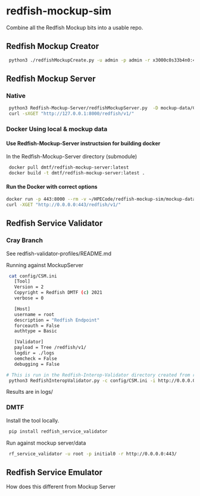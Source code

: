 # redfish-mockup-sim

Combine all the Redfish Mockup bits into a usable repo.

## Redfish Mockup Creator

```bash
 python3 ./redfishMockupCreate.py -u admin -p admin -r x3000c0s33b4n0:443 -H -d xd2000 --trace  -D hpe.redfish.mockup -S --Auth Basic
```

## Redfish Mockup Server

### Native

```bash
 python3 Redfish-Mockup-Server/redfishMockupServer.py  -D mockup-data/Cray/windom
 curl -sXGET "http://127.0.0.1:8000/redfish/v1/"
```

### Docker Using local &  mockup data

#### Use Redfish-Mockup-Server instructsion for building docker

 In the Redfish-Mockup-Server directory (submodule)

```bash
 docker pull dmtf/redfish-mockup-server:latest
 docker build -t dmtf/redfish-mockup-server:latest .
```

#### Run the Docker with correct options

```bash
docker run -p 443:8000 --rm -v ~/HPECode/redfish-mockup-sim/mockup-data/Cray/windom/:/mockup dmtf/redfish-mockup-server:latest -D /mockup -H admin
curl -XGET "http://0.0.0.0:443/redfish/v1/"
```

## Redfish Service Validator

### Cray Branch

See redfish-validator-profiles/README.md

Running against MockupServer

```bash
 cat config/CSM.ini 
   [Tool]
   Version = 2
   Copyright = Redfish DMTF (c) 2021
   verbose = 0

   [Host]
   username = root
   description = "Redfish Endpoint"
   forceauth = False
   authtype = Basic

   [Validator]
   payload = Tree /redfish/v1/
   logdir = ./logs
   oemcheck = False
   debugging = False

# This is run in the Redfish-Interop-Validator directory created from redfish-validator-profiles steps in redfish-validator-profiles/README.md
 python3 RedfishInteropValidator.py -c config/CSM.ini -i http://0.0.0.0:443 ../redfish-validator-profiles/profiles/CSMRedfishProfile.v1_2_0.json -p initial0

```

Results are in logs/

### DMTF
Install the tool locally.

```bash
 pip install redfish_service_validator
```

Run against mockup server/data

```bash
 rf_service_validator -u root -p initial0 -r http://0.0.0.0:443/
```

## Redfish Service Emulator

How does this different from Mockup Server
